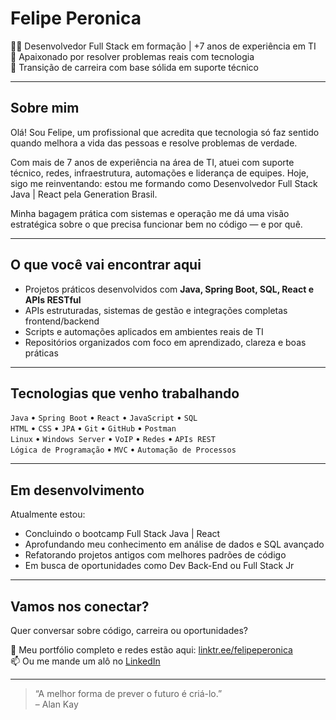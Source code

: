 # Felipe Peronica

👨‍💻 Desenvolvedor Full Stack em formação | +7 anos de experiência em TI  
🚀 Apaixonado por resolver problemas reais com tecnologia  
🔄 Transição de carreira com base sólida em suporte técnico

---

## Sobre mim

Olá! Sou Felipe, um profissional que acredita que tecnologia só faz sentido quando melhora a vida das pessoas e resolve problemas de verdade.

Com mais de 7 anos de experiência na área de TI, atuei com suporte técnico, redes, infraestrutura, automações e liderança de equipes. Hoje, sigo me reinventando: estou me formando como Desenvolvedor Full Stack Java | React pela Generation Brasil.

Minha bagagem prática com sistemas e operação me dá uma visão estratégica sobre o que precisa funcionar bem no código — e por quê.

---

## O que você vai encontrar aqui

- Projetos práticos desenvolvidos com **Java, Spring Boot, SQL, React e APIs RESTful**
- APIs estruturadas, sistemas de gestão e integrações completas frontend/backend
- Scripts e automações aplicados em ambientes reais de TI
- Repositórios organizados com foco em aprendizado, clareza e boas práticas

---

## Tecnologias que venho trabalhando

`Java` • `Spring Boot` • `React` • `JavaScript` • `SQL`  
`HTML` • `CSS` • `JPA` • `Git` • `GitHub` • `Postman`  
`Linux` • `Windows Server` • `VoIP` • `Redes` • `APIs REST`  
`Lógica de Programação` • `MVC` • `Automação de Processos`

---

## Em desenvolvimento

Atualmente estou:

- Concluindo o bootcamp Full Stack Java | React  
- Aprofundando meu conhecimento em análise de dados e SQL avançado  
- Refatorando projetos antigos com melhores padrões de código  
- Em busca de oportunidades como Dev Back-End ou Full Stack Jr

---

## Vamos nos conectar?

Quer conversar sobre código, carreira ou oportunidades?

🔗 Meu portfólio completo e redes estão aqui: [linktr.ee/felipeperonica](https://linktr.ee/felipeperonica)  
📫 Ou me mande um alô no [LinkedIn](https://www.linkedin.com/in/felipe-peronica)

---

> “A melhor forma de prever o futuro é criá-lo.”  
> – Alan Kay
